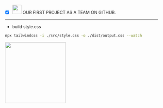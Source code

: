 
- [x] <img src="https://media.giphy.com/media/WUlplcMpOCEmTGBtBW/giphy.gif" width="30"> OUR FIRST PROJECT AS A TEAM ON GITHUB.

<hr>

* build style.css 

```sh 
npx tailwindcss -i ./src/style.css -o ./dist/output.css --watch 

```

<img display="block" align='center' src='https://user-images.githubusercontent.com/5713670/87202985-820dcb80-c2b6-11ea-9f56-7ec461c497c3.gif' width='200'>